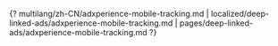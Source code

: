 {? multilang/zh-CN/adxperience-mobile-tracking.md | localized/deep-linked-ads/adxperience-mobile-tracking.md | pages/deep-linked-ads/adxperience-mobile-tracking.md ?}
